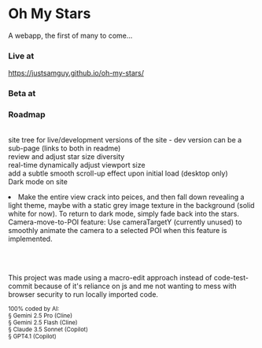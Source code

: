 # Oh My Stars
<p> A webapp, the first of many to come... </p>


### Live at
<a href="https://justsamguy.github.io/oh-my-stars/" target="_blank">https://justsamguy.github.io/oh-my-stars/</a>

### Beta at
<a href="#" target="_blank"></a>

### Roadmap
<br> site tree for live/development versions of the site - dev version can be a sub-page (links to both in readme)
<br> review and adjust star size diversity
<br> real-time dynamically adjust viewport size
<br> add a subtle smooth scroll-up effect upon initial load (desktop only)
<br> Dark mode on site
  <li> Make the entire view crack into peices, and then fall down revealing a light theme, maybe with a static grey image texture in the background (solid white for now). To return to dark mode, simply fade back into the stars.
<br> Camera-move-to-POI feature: Use cameraTargetY (currently unused) to smoothly animate the camera to a selected POI when this feature is implemented.


<br><br> 
<p> This project was made using a macro-edit approach instead of code-test-commit because of it's reliance on js and me not wanting to mess with browser security to run locally imported code. </p>
<sub>100% coded by AI:
<br> § Gemini 2.5 Pro (Cline)
<br> § Gemini 2.5 Flash (Cline)
<br> § Claude 3.5 Sonnet (Copilot)
<br> § GPT4.1 (Copilot)
</sub>
<!-- ## Last Update Reference <a href="https://github.com/justsamguy/oh-my-stars/blob/main/Changes.md">Changes.md</a> for feature updates. -->
